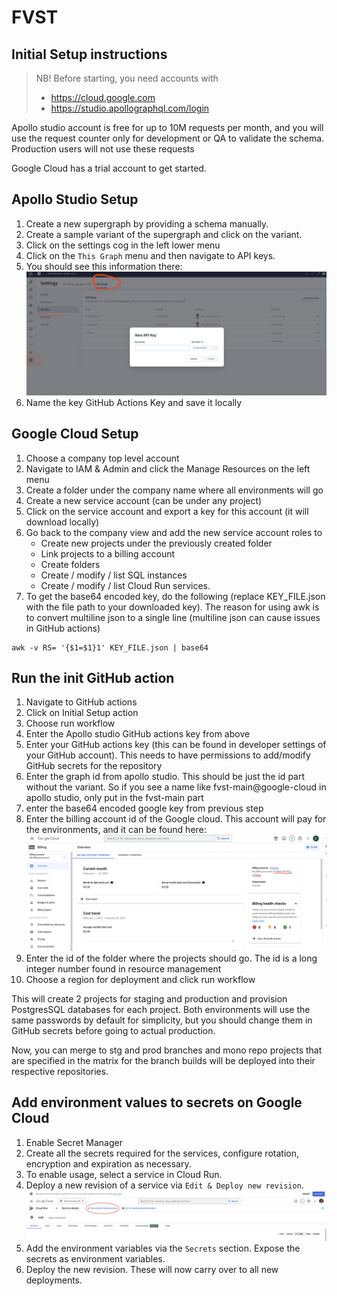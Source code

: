 # FVST

## Initial Setup instructions

> NB! Before starting, you need accounts with
>
> - https://cloud.google.com
> - https://studio.apollographql.com/login

Apollo studio account is free for up to 10M requests per month, and you will use the request counter only for development or QA to validate the schema. Production users will not use these requests

Google Cloud has a trial account to get started.

## Apollo Studio Setup

1. Create a new supergraph by providing a schema manually.
2. Create a sample variant of the supergraph and click on the variant.
3. Click on the settings cog in the left lower menu
4. Click on the `This Graph` menu and then navigate to API keys.
5. You should see this information there: ![apollo-key](apollo-setup.png)
6. Name the key GitHub Actions Key and save it locally

## Google Cloud Setup

1. Choose a company top level account
2. Navigate to IAM & Admin and click the Manage Resources on the left menu
3. Create a folder under the company name where all environments will go
4. Create a new service account (can be under any project)
5. Click on the service account and export a key for this account (it will download locally)
6. Go back to the company view and add the new service account roles to
   - Create new projects under the previously created folder
   - Link projects to a billing account
   - Create folders
   - Create / modify / list SQL instances
   - Create / modify / list Cloud Run services.
7. To get the base64 encoded key, do the following (replace KEY_FILE.json with the file path to your downloaded key). The reason for using awk is to convert multiline json to a single line (multiline json can cause issues in GitHub actions)

```
awk -v RS= '{$1=$1}1' KEY_FILE.json | base64
```

## Run the init GitHub action

1. Navigate to GitHub actions
2. Click on Initial Setup action
3. Choose run workflow
4. Enter the Apollo studio GitHub actions key from above
5. Enter your GitHub actions key (this can be found in developer settings of your GitHub account). This needs to have permissions to add/modify GitHub secrets for the repository
6. Enter the graph id from apollo studio. This should be just the id part without the variant. So if you see a name like fvst-main@google-cloud in apollo studio, only put in the fvst-main part
7. enter the base64 encoded google key from previous step
8. Enter the billing account id of the Google cloud. This account will pay for the environments, and it can be found here: ![billing-account](billing-account-id.png)
9. Enter the id of the folder where the projects should go. The id is a long integer number found in resource management
10. Choose a region for deployment and click run workflow

This will create 2 projects for staging and production and provision PostgresSQL databases
for each project. Both environments will use the same passwords by default for simplicity, but you should change them in GitHub secrets before going to actual production.

Now, you can merge to stg and prod branches and mono repo projects that are specified in the matrix for the branch builds will be deployed into their respective repositories.

## Add environment values to secrets on Google Cloud

1. Enable Secret Manager
2. Create all the secrets required for the services, configure rotation, encryption and expiration as necessary.
3. To enable usage, select a service in Cloud Run.
4. Deploy a new revision of a service via `Edit & Deploy new revision`. ![deploy-new-revision](deploy-new-revision.png)
5. Add the environment variables via the `Secrets` section. Expose the secrets as environment variables.
6. Deploy the new revision. These will now carry over to all new deployments.

